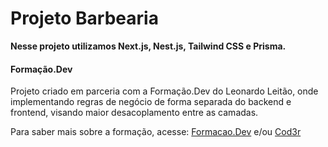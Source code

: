 # Projeto Barbearia

**Nesse projeto utilizamos Next.js, Nest.js, Tailwind CSS e Prisma.**

#### Formação.Dev

Projeto criado em parceria com a Formação.Dev do Leonardo Leitão, onde implementando regras de negócio de forma separada do backend e frontend, visando maior desacoplamento entre as camadas.

Para saber mais sobre a formação, acesse: [Formacao.Dev](https://escola.formacao.dev/) e/ou [Cod3r](https://www.youtube.com/@cod3r)
